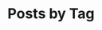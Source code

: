 ---  
title: "Posts by Tag"
permalink: /tags/
layout: tags
author_profile: true
sidebar_main : true
---  